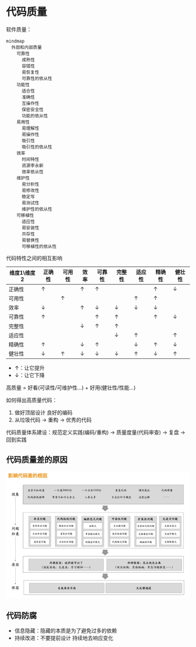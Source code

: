 # 代码质量

软件质量：

```mermaid
mindmap
  外部和内部质量
    可靠性
      成熟性
      容错性
      易恢复性
      可靠性的依从性
    功能性
      适合性
      准确性
      互操作性
      保密安全性
      功能的依从性
    易用性
      易理解性
      易操作性
      吸引性
      吸引性的依从性
    效率
      时间特性
      资源李永新
      效率依从性
    维护性
      易分析性
      易修改性
      稳定写
      易测试性
      维护性的依从性
    可移植性
      适应性
      易安装性
      共存性
      易替换性
      可移植性的依从性
```

代码特性之间的相互影响

维度1\维度2|正确性|可用性|效率|可靠性|完整性|适应性|精确性|健壮性
-|-|-|-|-|-|-|-|-
正确性|↑||↑|↑|||↑|↓
可用性||↑||||↑|↑|
效率|↓||↑|↓|↓|↓|↓|
可靠性|↑|||↑|↑||↑|↓
完整性|||↓|↑|↑|
适应性|||||↓|↑||↑
精确性|↑||↓|↑||↓|↑|↓
健壮性|↓|↑|↓|↓|↓|↑|↓|↑

- ↑：让它提升
- ↓：让它下降

高质量 = 好看(可读性/可维护性...) + 好用(健壮性/性能...)

如何得出高质量代码：

1. 做好顶层设计 良好的编码
2. 从垃圾代码 -> 重构 -> 优秀的代码

代码质量体系建设：规范定义实践(编码/重构) -> 质量度量(代码审查) -> 复盘 -> 回到实践

## 代码质量差的原因

![2021826143412](/assets/2021826143412.png)

## 代码防腐

- 信息隐藏：隐藏的本质是为了避免过多的依赖
- 持续改进：不要提前设计 持续地去响应变化
